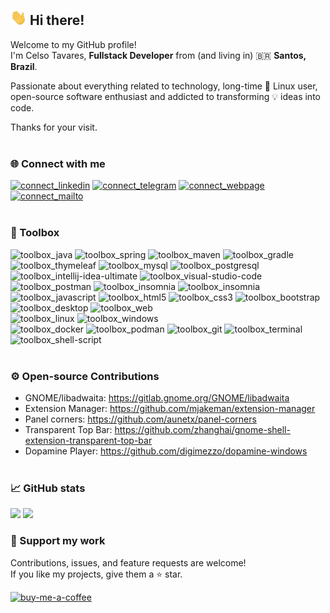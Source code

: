 ## <img src="https://raw.githubusercontent.com/celsotavaresdev/celsotavaresdev/main/images/hi-there.gif" width="26px"> Hi there!
Welcome to my GitHub profile!<br>
I'm Celso Tavares, <b>Fullstack Developer</b> from (and living in) 🇧🇷 <b>Santos, Brazil</b>.

Passionate about everything related to technology, long-time 🐧 Linux user, open-source software enthusiast and addicted to transforming 💡 ideas into code.

Thanks for your visit.
<br><br>

### 🌐 Connect with me
[![connect_linkedin](https://img.shields.io/badge/-LinkedIn-informational?&logo=linkedin&logoColor=white&color=505050)](https://www.linkedin.com/in/celsotavaresdev)
[![connect_telegram](https://img.shields.io/badge/-Telegram-informational?&logo=telegram&logoColor=white&color=505050)](https://t.me/celsotavaresdev)
[![connect_webpage](https://img.shields.io/badge/-Homepage-informational?&logo=googlechrome&logoColor=white&color=505050)](https://celsotavares.dev)
[![connect_mailto](https://img.shields.io/badge/-E--mail-informational?&logo=maildotru&logoColor=white&color=505050)](mailto:mail@celsotavares.dev)
<br><br>

### 🔧 Toolbox
![toolbox_java](https://img.shields.io/badge/-Java-informational?style=flat&logoColor=white&color=10a030)
![toolbox_spring](https://img.shields.io/badge/-Spring_Framework-informational?style=flat&logoColor=white&color=10a030)
![toolbox_maven](https://img.shields.io/badge/-Maven-informational?style=flat&logoColor=white&color=10a030)
![toolbox_gradle](https://img.shields.io/badge/-Gradle-informational?style=flat&logoColor=white&color=10a030)
![toolbox_thymeleaf](https://img.shields.io/badge/-Thymeleaf-informational?style=flat&logoColor=white&color=10a030)
![toolbox_mysql](https://img.shields.io/badge/-MySQL-informational?style=flat&logoColor=white&color=10a030)
![toolbox_postgresql](https://img.shields.io/badge/-PostgreSQL-informational?style=flat&logoColor=white&color=10a030)<br>
![toolbox_intellij-idea-ultimate](https://img.shields.io/badge/-IntelliJ_IDEA_Ultimate-informational?style=flat&logoColor=white&color=600090)
![toolbox_visual-studio-code](https://img.shields.io/badge/-Visual_Studio_Code-informational?style=flat&logoColor=white&color=600090)
![toolbox_postman](https://img.shields.io/badge/-Postman-informational?style=flat&logoColor=white&color=600090)
![toolbox_insomnia](https://img.shields.io/badge/-Insomnia-informational?style=flat&logoColor=white&color=600090)
![toolbox_insomnia](https://img.shields.io/badge/-DBeaver-informational?style=flat&logoColor=white&color=600090)
<br>
![toolbox_javascript](https://img.shields.io/badge/-Javascript-informational?style=flat&logoColor=white&color=a040a0)
![toolbox_html5](https://img.shields.io/badge/-HTML5-informational?style=flat&logoColor=white&color=a040a0)
![toolbox_css3](https://img.shields.io/badge/-CSS3-informational?style=flat&logoColor=white&color=a040a0)
![toolbox_bootstrap](https://img.shields.io/badge/-Bootstrap-informational?style=flat&logoColor=white&color=a040a0)<br>
![toolbox_desktop](https://img.shields.io/badge/-Desktop-informational?style=flat&logoColor=white&color=a03020)
![toolbox_web](https://img.shields.io/badge/-Web-informational?style=flat&logoColor=white&color=a03020)<br>
![toolbox_linux](https://img.shields.io/badge/-Linux-informational?style=flat&logoColor=white&color=2050c0)
![toolbox_windows](https://img.shields.io/badge/-Windows-informational?style=flat&logoColor=white&color=2050c0)<br>
![toolbox_docker](https://img.shields.io/badge/-Docker-informational?style=flat&logoColor=white&color=d08000)
![toolbox_podman](https://img.shields.io/badge/-Podman-informational?style=flat&logoColor=white&color=d08000)
![toolbox_git](https://img.shields.io/badge/-Git-informational?style=flat&logoColor=white&color=d08000)
![toolbox_terminal](https://img.shields.io/badge/-Terminal-informational?style=flat&logoColor=white&color=d08000)
![toolbox_shell-script](https://img.shields.io/badge/-Shell_Script-informational?style=flat&logoColor=white&color=d08000)
<br><br>

### ⚙️ Open-source Contributions
* GNOME/libadwaita: https://gitlab.gnome.org/GNOME/libadwaita
* Extension Manager: https://github.com/mjakeman/extension-manager
* Panel corners: https://github.com/aunetx/panel-corners
* Transparent Top Bar: https://github.com/zhanghai/gnome-shell-extension-transparent-top-bar
* Dopamine Player: https://github.com/digimezzo/dopamine-windows
<br><br>

### 📈 GitHub stats
<picture>
  <source media="(prefers-color-scheme: dark)" srcset="https://github-readme-stats.vercel.app/api?username=celsotavaresdev&hide_border=true&hide_title=true&card_width=4000&bg_color=00000000&theme=dark&show_icons=true&rank_icon=github&hide=contribs&include_all_commits=true">
  <img src="https://github-readme-stats.vercel.app/api?username=celsotavaresdev&hide_border=true&hide_title=true&card_width=4000&bg_color=00000000&theme=default&show_icons=true&rank_icon=github&hide=contribs&include_all_commits=true">
</picture>
<picture>
  <source media="(prefers-color-scheme: dark)" srcset="https://github-readme-stats.vercel.app/api/top-langs/?username=celsotavaresdev&hide_border=true&hide_title=true&card_width=400&bg_color=00000000&theme=dark&layout=compact">
  <img src="https://github-readme-stats.vercel.app/api/top-langs/?username=celsotavaresdev&hide_border=true&hide_title=true&card_width=400&bg_color=00000000&theme=default&layout=compact">
</picture>
<br>

### 🤝 Support my work
Contributions, issues, and feature requests are welcome!<br>
If you like my projects, give them a ⭐ star.

[![buy-me-a-coffee](https://www.buymeacoffee.com/assets/img/custom_images/yellow_img.png)](https://www.buymeacoffee.com/celsotavaresdev)
